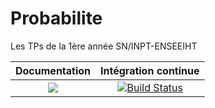 # Probabilite
Les TPs de la 1ère année SN/INPT-ENSEEIHT

| **Documentation** | **Intégration continue** |
|:-----------------:|:------------------------:|
| [![](https://img.shields.io/badge/docs-dev-blue.svg)](https://mathn7.github.io/Probabilite/dev/) |[![Build Status](https://travis-ci.com/mathn7/Probabilite.svg?branch=master)](https://travis-ci.com/mathn7/Probabilite)|




